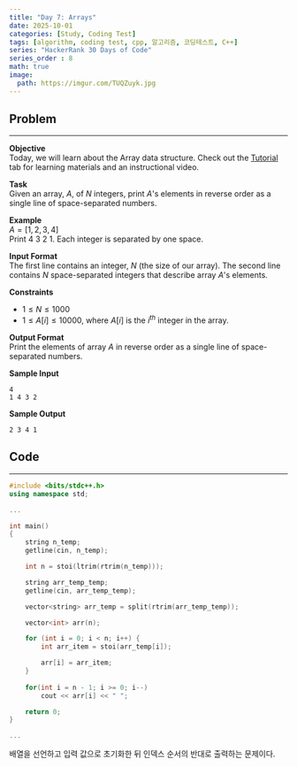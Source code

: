 ```yaml
---
title: "Day 7: Arrays"
date: 2025-10-01
categories: [Study, Coding Test]
tags: [algorithm, coding test, cpp, 알고리즘, 코딩테스트, C++]
series: "HackerRank 30 Days of Code"
series_order : 8
math: true
image:
  path: https://imgur.com/TUQZuyk.jpg
---
```


## Problem

---

**Objective**  
Today, we will learn about the Array data structure. Check out the [Tutorial](https://www.hackerrank.com/challenges/30-arrays/tutorial) tab for learning materials and an instructional video.

**Task**  
Given an array, $A$, of $N$ integers, print $A$'s elements in reverse order as a single line of space-separated numbers.

**Example**  
$A = [1, 2, 3, 4]$  
Print 4 3 2 1. Each integer is separated by one space.

**Input Format**  
The first line contains an integer, $N$ (the size of our array).
The second line contains $N$ space-separated integers that describe array $A$'s elements.

**Constraints**  

- $1 \le N \le 1000$
- $1 \le A[i] \le 10000$, where $A[i]$ is the $i^{th}$ integer in the array.

**Output Format**  
Print the elements of array $A$ in reverse order as a single line of space-separated numbers.

**Sample Input**  
```text
4
1 4 3 2
```

**Sample Output**  
```text
2 3 4 1
```

## Code

---

```cpp
#include <bits/stdc++.h>
using namespace std;

...

int main()
{
    string n_temp;
    getline(cin, n_temp);

    int n = stoi(ltrim(rtrim(n_temp)));

    string arr_temp_temp;
    getline(cin, arr_temp_temp);

    vector<string> arr_temp = split(rtrim(arr_temp_temp));

    vector<int> arr(n);

    for (int i = 0; i < n; i++) {
        int arr_item = stoi(arr_temp[i]);

        arr[i] = arr_item;
    }
    
    for(int i = n - 1; i >= 0; i--)
        cout << arr[i] << " ";

    return 0;
}

...
```

배열을 선언하고 입력 값으로 초기화한 뒤 인덱스 순서의 반대로 출력하는 문제이다.

